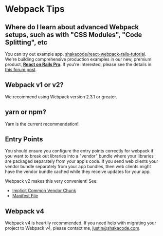 # Webpack Tips

## Where do I learn about advanced Webpack setups, such as with "CSS Modules", "Code Splitting", etc
You can try out example app, [shakacode/react-webpack-rails-tutorial](https://github.com/shakacode/react-webpack-rails-tutorial). We're building comprehensive production examples in our new, premium product, [**React on Rails Pro**](https://forum.shakacode.com/t/introducing-react-on-rails-pro-subscriptions/785). If you're interested, please see the details in [this forum post](https://forum.shakacode.com/t/introducing-react-on-rails-pro-subscriptions/785).

## Webpack v1 or v2?
We recommend using Webpack version 2.3.1 or greater.

## yarn or npm?
Yarn is the current recommendation!

## Entry Points

You should ensure you configure the entry points correctly for webpack if you want to break out libraries into a "vendor" bundle where your libraries are packaged separately from your app's code. If you send web clients your vendor bundle separately from your app bundles, then web clients might have the vendor bundle cached while they receive updates for your app.

Webpack v2 makes this very convenient! See:

* [Implicit Common Vendor Chunk](https://webpack.js.org/guides/code-splitting-libraries/#implicit-common-vendor-chunk)
* [Manifest File](https://webpack.js.org/guides/code-splitting-libraries/#manifest-file)

## Webpack v4
Webpack v4 is heartily recommended. If you need help with migrating your project to Webpack v4, please contact me, [justin@shakacode.com](mailto:justin@shakacode.com).
